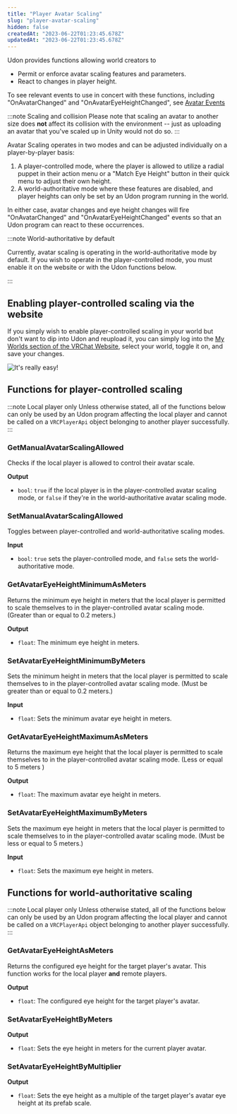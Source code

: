 ```yaml
---
title: "Player Avatar Scaling"
slug: "player-avatar-scaling"
hidden: false
createdAt: "2023-06-22T01:23:45.678Z"
updatedAt: "2023-06-22T01:23:45.678Z"
---
```

Udon provides functions allowing world creators to
- Permit or enforce avatar scaling features and parameters.
- React to changes in player height.

To see relevant events to use in concert with these functions, including "OnAvatarChanged" and "OnAvatarEyeHeightChanged", see [Avatar Events](/worlds/udon/avatar-events)

:::note Scaling and collision
Please note that scaling an avatar to another size does **not** affect its collision with the environment -- just as uploading an avatar that you've scaled up in Unity would not do so.
:::

Avatar Scaling operates in two modes and can be adjusted individually on a player-by-player basis:

1. A player-controlled mode, where the player is allowed to utilize a radial puppet in their action menu or a "Match Eye Height" button in their quick menu to adjust their own height.
2. A world-authoritative mode where these features are disabled, and player heights can only be set by an Udon program running in the world.

In either case, avatar changes and eye height changes will fire "OnAvatarChanged" and "OnAvatarEyeHeightChanged" events so that an Udon program can react to these occurrences.

:::note World-authoritative by default

Currently, avatar scaling is operating in the world-authoritative mode by default. If you wish to operate in the player-controlled mode, you must enable it on the website or with the Udon functions below.

:::

## Enabling player-controlled scaling via the website
If you simply wish to enable player-controlled scaling in your world but don't want to dip into Udon and reupload it, you can simply log into the [My Worlds section of the VRChat Website](https://vrchat.com/home/content/worlds), select your world, toggle it on, and save your changes.

![It's really easy!](/img/worlds/udon/website_avatar_scaling_enabled.png)

## Functions for player-controlled scaling
:::note Local player only
Unless otherwise stated, all of the functions below can only be used by an Udon program affecting the local player and cannot be called on a `VRCPlayerApi` object belonging to another player successfully.
:::

### GetManualAvatarScalingAllowed
Checks if the local player is allowed to control their avatar scale.

**Output**
- `bool`: `true` if the local player is in the player-controlled avatar scaling mode, or `false` if they're in the world-authoritative avatar scaling mode.

### SetManualAvatarScalingAllowed
Toggles between player-controlled and world-authoritative scaling modes.

**Input**
- `bool`: `true` sets the player-controlled mode, and `false` sets the world-authoritative mode.

### GetAvatarEyeHeightMinimumAsMeters

Returns the minimum eye height in meters that the local player is permitted to scale themselves to in the player-controlled avatar scaling mode. (Greater than or equal to 0.2 meters.)

**Output**
- `float`: The minimum eye height in meters.

### SetAvatarEyeHeightMinimumByMeters
Sets the minimum height in meters that the local player is permitted to scale themselves to in the player-controlled avatar scaling mode. (Must be greater than or equal to 0.2 meters.)

**Input**
- `float`: Sets the minimum avatar eye height in meters.

### GetAvatarEyeHeightMaximumAsMeters

Returns the maximum eye height that the local player is permitted to scale themselves to in the player-controlled avatar scaling mode. (Less or equal to 5 meters )

**Output**
- `float`: The maximum avatar eye height in meters.

### SetAvatarEyeHeightMaximumByMeters
Sets the maximum eye height in meters that the local player is permitted to scale themselves to in the player-controlled avatar scaling mode. (Must be less or equal to 5 meters.)

**Input**
- `float`: Sets the maximum eye height in meters.

## Functions for world-authoritative scaling

:::note Local player only
Unless otherwise stated, all of the functions below can only be used by an Udon program affecting the local player and cannot be called on a `VRCPlayerApi` object belonging to another player successfully.
:::

### GetAvatarEyeHeightAsMeters

Returns the configured eye height for the target player's avatar. This function works for the local player **and** remote players.

**Output**
- `float`: The configured eye height for the target player's avatar.

### SetAvatarEyeHeightByMeters

**Output**
- `float`: Sets the eye height in meters for the current player avatar.

### SetAvatarEyeHeightByMultiplier

**Output**
- `float`: Sets the eye height as a multiple of the target player's avatar eye height at its prefab scale.
